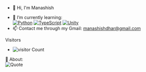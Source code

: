 - 👋 Hi, I'm Manashish 

<!-- - 🌐 Socials: <br>
 [![Discord](https://img.shields.io/badge/Discord-7289DA?style=for-the-badge&logo=discord&logoColor=white)](https://discord.gg/uMcSCNfV)
[![Reddit](https://img.shields.io/badge/Reddit-FF4500?style=for-the-badge&logo=reddit&logoColor=white)](https://www.reddit.com/u/manashish_dhar05/s/SX4p4MXPrs)
[![X](https://img.shields.io/badge/X-000000?style=for-the-badge&logo=x&logoColor=white)](https://x.com/ManashishDhar?t=ovNF1Qi5n-529Cc6wYREQg&s=09) -->







- 🌱 I’m currently learning:<br>
[![Python](https://img.shields.io/badge/Python-blue?logo=python&logoColor=white&style=for-the-badge)](https://www.python.org/)
[![TypeScript](https://img.shields.io/badge/-JavaScript-3178C6?style=for-the-badge&logo=JavaScript&logoColor=white)](https://www.javascript.com/)
[![Unity](https://img.shields.io/badge/-Unity-000000?style=for-the-badge&logo=Unity&logoColor=white)](https://unity.com/) 
- 📫 Contact me through my Gmail: [manashishdhar@gmail.com](mailto:manashishdhar@gmail.com)


 Visitors
- ![visitor Count](https://komarev.com/ghpvc/?username=your-github-saboten123&style=flat&color=000000&label=Visitors)



<!-- 📊 GitHub Stats:  
[![GitHub Streak](https://streak-stats.demolab.com/?user=Saboten123)](https://git.io/streak-stats)

-->


 📜 About: <br>
![Quote](https://quotes-github-readme.vercel.app/api?type=horizontal&theme=dark)
